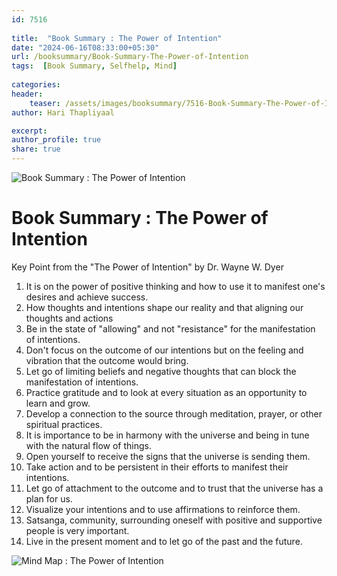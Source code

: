 ```yaml
---    
id: 7516    
  
title:  "Book Summary : The Power of Intention"      
date: "2024-06-16T08:33:00+05:30"    
url: /booksummary/Book-Summary-The-Power-of-Intention     
tags:  [Book Summary, Selfhelp, Mind]     
    
categories:    
header:    
    teaser: /assets/images/booksummary/7516-Book-Summary-The-Power-of-Intention.jpg    
author: Hari Thapliyaal    

excerpt:    
author_profile: true    
share: true    
---    
```

    
![Book Summary : The Power of Intention](/assets/images/booksummary/7516-Book-Summary-The-Power-of-Intention.jpg)         
    
# Book Summary : The Power of Intention   
   
Key Point from the "The Power of Intention" by Dr. Wayne W. Dyer   

1. It is on the power of positive thinking and how to use it to manifest one's desires and achieve success.
2. How thoughts and intentions shape our reality and that aligning our thoughts and actions
3. Be in the state of "allowing" and not "resistance" for the manifestation of intentions.
4. Don't focus on the outcome of our intentions but on the feeling and vibration that the outcome would bring.
5. Let go of limiting beliefs and negative thoughts that can block the manifestation of intentions.
6. Practice gratitude and to look at every situation as an opportunity to learn and grow.
7. Develop a connection to the source through meditation, prayer, or other spiritual practices.
8. It is importance to be in harmony with the universe and being in tune with the natural flow of things.
9. Open yourself to receive the signs that the universe is sending them.
10. Take action and to be persistent in their efforts to manifest their intentions.
11. Let go of attachment to the outcome and to trust that the universe has a plan for us.
12. Visualize your intentions and to use affirmations to reinforce them.
13. Satsanga, community, surrounding oneself with positive and supportive people is very important.
14. Live in the present moment and to let go of the past and the future.


![Mind Map : The Power of Intention](/assets/images/booksummary/7502-The-Power-of-Intension.png)

